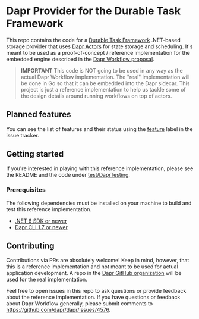 # Dapr Provider for the Durable Task Framework

This repo contains the code for a [Durable Task Framework](https://github.com/Azure/durabletask) .NET-based storage provider that uses [Dapr Actors](https://docs.dapr.io/developing-applications/building-blocks/actors/actors-overview/) for state storage and scheduling. It's meant to be used as a proof-of-concept / reference implementation for the embedded engine described in the [Dapr Workflow proposal](https://github.com/dapr/dapr/issues/4576).

> **IMPORTANT** This code is NOT going to be used in any way as the actual Dapr Workflow implementation. The "real" implementation will be done in Go so that it can be embedded into the Dapr sidecar. This project is just a reference implementation to help us tackle some of the design details around running workflows on top of actors.

## Planned features

You can see the list of features and their status using the [feature](https://github.com/cgillum/durabletask-dapr/issues?q=label%3Afeature) label in the issue tracker.

## Getting started

If you're interested in playing with this reference implementation, please see the README and the code under [test/DaprTesting](test/DaprTesting/).

### Prerequisites

The following dependencies must be installed on your machine to build and test this reference implementation.

* [.NET 6 SDK or newer](https://dotnet.microsoft.com/download/dotnet/6.0)
* [Dapr CLI 1.7 or newer](https://docs.dapr.io/getting-started/install-dapr-cli/)

## Contributing

Contributions via PRs are absolutely welcome! Keep in mind, however, that this is a reference implementation and not meant to be used for actual application development. A repo in the [Dapr GitHub organization](https://github.com/dapr) will be used for the real implementation.

Feel free to open issues in this repo to ask questions or provide feedback about the reference implementation. If you have questions or feedback about Dapr Workflow generally, please submit comments to https://github.com/dapr/dapr/issues/4576.
